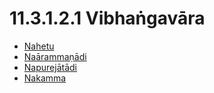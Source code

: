 

# 11.3.1.2.1 Vibhaṅgavāra

* [Nahetu](11.3.1.2.1/Nahetu.md)
* [Naārammaṇādi](11.3.1.2.1/Naarammanadi.md)
* [Napurejātādi](11.3.1.2.1/Napurejatadi.md)
* [Nakamma](11.3.1.2.1/Nakamma.md)



